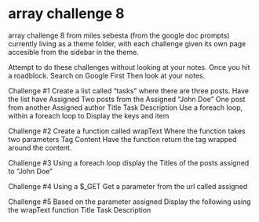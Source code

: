 # array challenge 8
array challenge 8 from miles sebesta (from the google doc prompts)
currently living as a theme folder, with each challenge given its own page accesible from the sidebar in the theme. 


Attempt to do these challenges without looking at your notes. Once you hit a roadblock.
Search on Google First
Then look at your notes.

Challenge #1
Create a list called “tasks” where there are three posts.
Have the list have
Assigned
Two posts from the Assigned “John Doe”
One post from another Assigned author
Title
Task Description
Use a foreach loop, within a foreach loop to
Display the keys and item


Challenge #2
Create a function called wrapText
Where the function takes two parameters
Tag
Content
Have the function return the tag wrapped around the content.


Challenge #3
Using a foreach loop 
display the Titles of the posts assigned to “John Doe”


Challenge #4
Using a $_GET 
Get a parameter from the url called assigned


Challenge #5
Based on the parameter assigned
Display the following using the wrapText function
Title
Task Description

